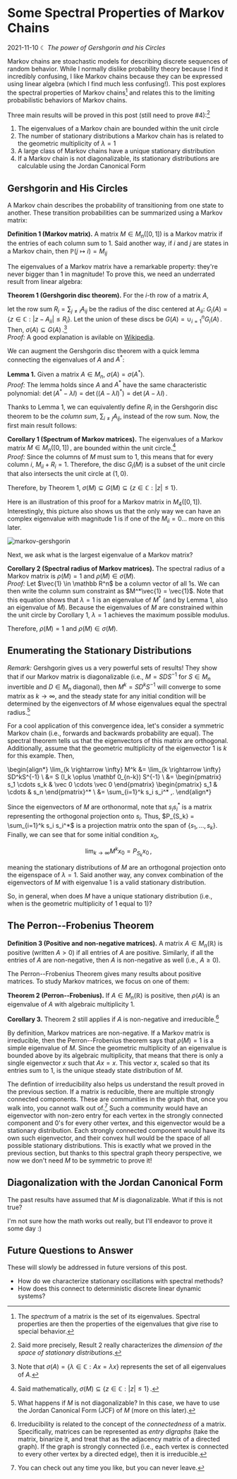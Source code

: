 # Some Spectral Properties of Markov Chains
2021-11-10 ☾ *The power of Gershgorin and his Circles*

Markov chains are stoachastic models for describing discrete sequences of random behavior.
While I normally dislike probability theory because I find it incredibly confusing, I like Markov chains because they can be expressed using linear algebra (which I find much less confusing!).
This post explores the spectral properties of Markov chains[^1]
and relates this to the limiting probabilistic behaviors of Markov chains.

Three main results will be proved in this post (still need to prove #4):[^2]

1. The eigenvalues of a Markov chain are bounded within the unit circle
2. The number of stationary distributions a Markov chain has is related to the geometric multiplicity of $\lambda=1$
3. A large class of Markov chains have a unique stationary distribution
4. If a Markov chain is not diagonalizable, its stationary distributions are calculable using the Jordan Canonical Form

[^1]: The *spectrum* of a matrix is the set of its eigenvalues. Spectral properties are then the properties of the eigenvalues that give rise to special behavior.
[^2]: Said more precisely, Result 2 really characterizes the *dimension of the space of stationary distributions*.

## Gershgorin and His Circles

A Markov chain describes the probability of transitioning from one state to another.
These transition probabilities can be summarized using a Markov matrix:

**Definition 1 (Markov matrix).**
A matrix $M \in M_n([0, 1])$ is a Markov matrix if the entries of each column sum to 1. Said another way, if $i$ and $j$ are states in a Markov chain, then $\mathbb P( j \mapsto i ) = M_{ij}$

The eigenvalues of a Markov matrix have a remarkable property: they're never bigger than 1 in magnitude!
To prove this, we need an underrated result from linear algebra:

**Theorem 1 (Gershgorin disc theorem).**
For the $i$-th row of a matrix $A$,
<!-- let $G_i(A) = \{ z \in \mathbb C : | z - A_{ii} | \leq R_i \}$ be a disc centered at $A_{ii}$ where the radius is the row sum $R_i = \sum_{j \neq i} A_{ij}$. -->
let the row sum $R_i = \sum_{j \neq i} A_{ij}$ be the radius of the disc centered at $A_{ii}$: $G_i(A) = \{ z \in \mathbb C : | z - A_{ii} | \leq R_i \}$.
Let the union of these discs be $G(A) = \cup_{i=1}^n G_i(A) \,.$
Then, $\sigma(A) \subseteq G(A) \,.$[^3]
\
*Proof:* A good explanation is avilable on [Wikipedia](https://en.wikipedia.org/wiki/Gershgorin_circle_theorem#Statement_and_proof).

[^3]: Note that $\sigma(A) = \{\lambda \in \mathbb C : Ax = \lambda x\}$ represents the set of all eigenvalues of $A$.

We can augment the Gershgorin disc theorem with a quick lemma connecting the eigenvalues of $A$ and $A^*$:

**Lemma 1.**
Given a matrix $A \in M_n$, $\sigma(A) = \sigma(A^*)$.
\
*Proof:*
The lemma holds since $A$ and $A^*$ have the same characteristic polynomial:
$\det(A^*- \lambda I) = \det((A - \lambda I)^*) = \det(A - \lambda I) \,.$

Thanks to Lemma 1, we can equivalently define $R_i$ in the Gershgorin disc theorem to be the *column sum*, $\sum_{i \neq j} A_{ij}$, instead of the row sum.
Now, the first main result follows:

**Corollary 1 (Spectrum of Markov matrices).**
The eigenvalues of a Markov matrix $M \in M_n([0, 1]) \,,$ are bounded within the unit circle.[^4]
\
*Proof:*
Since the columns of $M$ must sum to $1$, this means that for every column $i$, $M_{ii} + R_i = 1$.
Therefore, the disc $G_i(M)$ is a subset of the unit circle that also intersects the unit circle at $(1, 0)$.
<!-- The same holds for the union of the discs, $G(M)$. -->
Therefore, by Theorem 1, $\sigma(M) \subseteq G(M) \subseteq \{ z \in \mathbb C : |z| \leq 1 \}$.

Here is an illustration of this proof for a Markov matrix in $M_4([0,1])$.
Interestingly, this picture also shows us that the only way we can have an complex eigenvalue with magnitude 1 is if one of the $M_{ii} = 0$...
more on this later.

[^4]: Said mathematically, $\sigma(M) \subseteq \{ z \in \mathbb C : |z| \leq 1 \} \,.$
[^5]: [This package](https://github.com/eigenvivek/gershgorin) can be used to visualize Gershgorin discs of a matrix.

![markov-gershgorin](../../assets/images/markov_gershgorin.svg)

Next, we ask what is the largest eigenvalue of a Markov matrix?

**Corollary 2 (Spectral radius of Markov matrices).**
The spectral radius of a Markov matrix is $\rho(M) = 1$ and $\rho(M) \in \sigma(M)$.
\
*Proof:*
Let $\vec{1} \in \mathbb R^n$ be a column vector of all 1s.
We can then write the column sum constraint as $M^*\vec{1} = \vec{1}$.
Note that this equation shows that $\lambda = 1$ is an eigenvalue of $M^*$ (and by Lemma 1, also an eigenvalue of $M$).
Because the eigenvalues of $M$ are constrained within the unit circle by Corollary 1,
$\lambda = 1$ achieves the maximum possible modulus.
<!-- In fact, the only way another eigenvalue achieves maximum modulus is if $M_{ii} = 0$ for some $i$. -->
Therefore, $\rho(M) = 1$ and $\rho(M) \in \sigma(M)$.

## Enumerating the Stationary Distributions

*Remark:*
Gershgorin gives us a very powerful sets of results!
They show that if our Markov matrix is diagonalizable (i.e., $M = SDS^{-1}$ for $S \in M_n$ invertible and $D \in M_n$ diagonal),
then $M^k = SD^kS^{-1}$ will converge to some matrix as $k \to \infty$,
and the steady state for any initial condition will be determined by the eigenvectors of $M$ whose eigenvalues equal the spectral radius.[^6]

[^6]: What happens if $M$ is not diagonalizable? In this case, we have to use the Jordan Canonical Form (JCF) of $M$ (more on this later).

For a cool application of this convergence idea, let's consider a symmetric Markov chain (i.e., forwards and backwards probability are equal).
The spectral theorem tells us that the eigenvectors of this matrix are orthogonal.
Additionally, assume that the geometric multiplicity of the eigenvector $1$ is $k$ for this example.
Then,

\begin{align*}
    \lim_{k \rightarrow \infty} M^k
    &= \lim_{k \rightarrow \infty} SD^kS^{-1} \\
    &= S (I_k \oplus \mathbf 0_{n-k}) S^{-1} \\
    &= \begin{pmatrix} s_1 \cdots s_k & \vec 0 \cdots \vec 0 \end{pmatrix}
    \begin{pmatrix} s_1 & \cdots & s_n \end{pmatrix}^* \\
    &= \sum_{i=1}^k s_i s_i^* \,.
\end{align*}

Since the eigenvectors of $M$ are orthonormal, note that $s_i s_i^*$ is a matrix representing the orthogonal projection onto $s_i$.
Thus, $P_{S_k} = \sum_{i=1}^k s_i s_i^*$ is a projection matrix onto the span of $\{s_1, \dots, s_k\}$.
Finally, we can see that for some initial condition $x_0$,

$$ \lim_{k \rightarrow \infty} M^k x_0 = P_{S_k} x_0 \,, $$

meaning the stationary distributions of $M$ are an orthogonal projection onto the eigenspace of $\lambda = 1$.
Said another way, any convex combination of the eigenvectors of $M$ with eigenvalue $1$ is a valid stationary distribution.

So, in general, when does $M$ have a unique stationary distribution (i.e., when is the geometric multiplicity of $1$ equal to $1$)?

## The Perron--Frobenius Theorem

**Definition 3 (Positive and non-negative matrices).**
A matrix $A \in M_n(\mathbb R)$ is positive (written $A > 0$) if all entries of $A$ are positive.
Similarly, if all the entries of $A$ are non-negative, then $A$ is non-negative as well (i.e., $A \geq 0$).

The Perron--Frobenius Theorem gives many results about positive matrices.
To study Markov matrices, we focus on one of them:

**Theorem 2 (Perron--Frobenius).**
If $A \in M_n(\mathbb R)$ is positive, then $\rho(A)$ is an eigenvalue of $A$ with algebraic multiplicity 1.

**Corollary 3.**
Theorem 2 still applies if $A$ is non-negative and irreducible.[^7]
[^7]: Irreducibility is related to the concept of the *connectedness* of a matrix. Specifically, matrices can be represented as *entry digraphs* (take the matrix, binarize it, and treat that as the adjacency matrix of a directed graph). If the graph is strongly connected (i.e., each vertex is connected to every other vertex by a directed edge), then it is irreducible.

By definition, Markov matrices are non-negative.
If a Markov matrix is irreducible, then the Perron--Frobenius theorem says that $\rho(M)=1$ is a simple eigenvalue of $M$.
Since the geometric multiplicity of an eigenvalue is bounded above by its algebraic multiplicity, that means that there is only a single eigenvector $x$ such that $Ax = x$.
This vector $x$, scaled so that its entries sum to 1, is the unique steady state distribution of $M$.

The defintion of irreducibility also helps us understand the result proved in the previous section.
If a matrix is reducible, there are multiple strongly connected components.
These are communities in the graph that, once you walk into, you cannot walk out of.[^8]
Such a community would have an eigenvector with non-zero entry for each vertex in the strongly connected component and $0$'s for every other vertex, and this eigenvector would be a stationary distribution.
Each strongly connected component would have its own such eigenvector, and their convex hull would be the space of all possible stationary distributions.
This is exactly what we proved in the previous section, but thanks to this spectral graph theory perspective, we now we don't need $M$ to be symmetric to prove it!

[^8]: You can check out any time you like, but you can never leave.

## Diagonalization with the Jordan Canonical Form

The past results have assumed that $M$ is diagonalizable. What if this is not true?

I'm not sure how the math works out really, but I'll endeavor to prove it some day :)

## Future Questions to Answer

These will slowly be addressed in future versions of this post.

- How do we characterize stationary oscillations with spectral methods?
- How does this connect to deterministic discrete linear dynamic systems?
